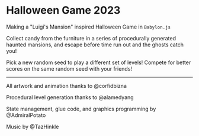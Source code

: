 # Halloween Game 2023

Making a "Luigi's Mansion" inspired Halloween Game in `Babylon.js`

Collect candy from the furniture in a series of procedurally generated haunted mansions, and escape before time run out and the ghosts catch you!

Pick a new random seed to play a different set of levels! Compete for better scores on the same random seed with your friends!

----

All artwork and animation thanks to @corfidbizna

Procedural level generation thanks to @alamedyang

State management, glue code, and graphics programming by @AdmiralPotato

Music by @TazHinkle
